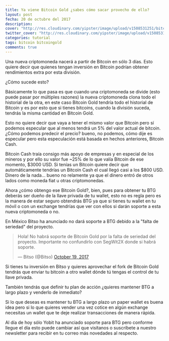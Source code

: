 ```yaml
---
title: Ya viene Bitcoin Gold ¿sabes cómo sacar provecho de ello?
layout: post
fecha: 20 de octubre del 2017
description:
cover: "http://res.cloudinary.com/yipster/image/upload/v1508531251/bitcoin-split-bgold_s9utpc.jpg"
twitter_cover: "http://res.cloudinary.com/yipster/image/upload/v1508531251/bitcoin-split-bgold_s9utpc.jpg"
categories: tutorial 
tags: bitcoin bitcoingold
comments: true
---
```


Una nueva criptomoneda nacerá a partir de Bitcoin en sólo 3 días. Esto quiere decir que quienes tengan inversión en Bitcoin podrían obtener rendimientos extra por esta división. 

¿Cómo sucede esto?

Básicamente lo que pasa es que cuando una criptomoneda se divide (esto puede pasar por múltiples razones) la nueva criptomoneda clona todo el historial de la otra, en este caso Bitcoin Gold tendría todo el historial de Bitcoin y es por esto que si tienes bitcoins, cuando la división suceda, tendrás la misma cantidad en Bitcoin Gold.

Esto no quiere decir que vaya a tener el mismo valor que Bitcoin pero sí podemos especular que al menos tendrá un 5% del valor actual de bitcoin. ¿Cómo podemos predecir el precio? bueno, no podemos, cómo dije es especular pero esta especulación está basada en hechos anteriores, Bitcoin Cash.

Bitcoin Cash traía consigo más apoyo de empresas y en especial de los mineros y por ello su valor fue ~25% de lo que valía Bitcoin de ese momento, $3000 USD. Si tenías un Bitcoin quiere decir que automáticamente tendrías un Bitcoin Cash el cual llegó casi a los $800 USD. Dinero de la nada... bueno no relamente ya que el dinero entró de otros lados como moneda fiat u otras criptomonedas.

Ahora ¿cómo obtengo ese Bitcoin Gold?, bien, pues para obtener tu BTG deberás ser dueño de la llave privada de tu wallet, esto no es regla pero es la manera de estar seguro obtendrás BTG ya que si tienes tu wallet en tu móvil o con un exchange tendrías que ver con ellos si darán soporte a esta nueva criptomoneda o no.

En México Bitso ha anunciado no dará soporte a BTG debido a la "falta de seriedad" del proyecto.

<blockquote class="twitter-tweet" data-lang="en"><p lang="es" dir="ltr">Hola! No habrá soporte de Bitcoin Gold por la falta de seriedad del proyecto. Importante no confundirlo con SegWit2X donde si habrá soporte.</p>&mdash; Bitso (@Bitso) <a href="https://twitter.com/Bitso/status/920842167492534272?ref_src=twsrc%5Etfw">October 19, 2017</a></blockquote>
<script async src="//platform.twitter.com/widgets.js" charset="utf-8"></script>

Si tienes tu inversión en Bitso y quieres aprovechar el fork de Bitcoin Gold tendrás que enviar tu bitcoin a otro wallet dónde tú tengas el control de tu llave privada. 

También tendrás que definir tu plan de acción ¿quieres mantener BTG a largo plazo y venderlo de inmediato? 

Si lo que deseas es mantener tu BTG a largo plazo un paper wallet es buena idea pero si lo que quieres vender una vez cotice en algún exchange necesitas un wallet que te deje realizar transacciones de manera rápida.

Al día de hoy sólo Yobit ha anunciado soporte para BTG pero conforme llegue el día esto puede cambiar así que visítanos o suscríbete a nuestro newsletter para recibir en tu correo más novedades al respecto.
